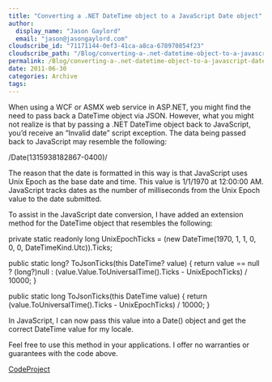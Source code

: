```yaml
---
title: "Converting a .NET DateTime object to a JavaScript Date object"
author: 
  display_name: "Jason Gaylord"
  email: "jason@jasongaylord.com"
cloudscribe_id: "71171144-0ef3-41ca-a8ca-678970854f23"
cloudscribe_path: "/Blog/converting-a-.net-datetime-object-to-a-javascript-date-object"
permalink: /Blog/converting-a-.net-datetime-object-to-a-javascript-date-object
date: 2011-06-30
categories: Archive
tags: 
---
```


When using a WCF or ASMX web service in ASP.NET, you might find the need to pass back a DateTime object via JSON. However, what you might not realize is that by passing a .NET DateTime object back to JavaScript, you’d receive an “Invalid date” script exception. The data being passed back to JavaScript may resemble the following:

/Date(1315938182867-0400)/

The reason that the date is formatted in this way is that JavaScript uses Unix Epoch as the base date and time. This value is 1/1/1970 at 12:00:00 AM. JavaScript tracks dates as the number of milliseconds from the Unix Epoch value to the date submitted.

To assist in the JavaScript date conversion, I have added an extension method for the DateTime object that resembles the following:

private static readonly long UnixEpochTicks = (new DateTime(1970, 1, 1, 0, 0, 0, DateTimeKind.Utc)).Ticks; 
        
public static long? ToJsonTicks(this DateTime? value)
{
    return value == null ? (long?)null : (value.Value.ToUniversalTime().Ticks - UnixEpochTicks) / 10000;
}

public static long ToJsonTicks(this DateTime value)
{
    return (value.ToUniversalTime().Ticks - UnixEpochTicks) / 10000;
}

In JavaScript, I can now pass this value into a Date() object and get the correct DateTime value for my locale.

Feel free to use this method in your applications. I offer no warranties or guarantees with the code above.

[CodeProject](http://www.codeproject.com)
